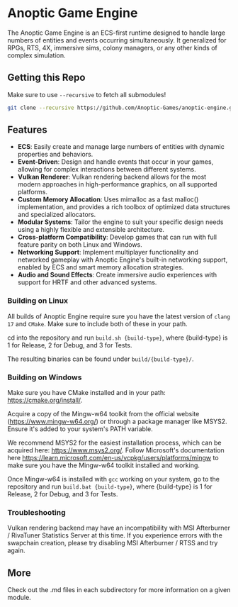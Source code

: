 # Anoptic Game Engine

The Anoptic Game Engine is an ECS-first runtime designed to handle large numbers of entities and events occurring simultaneously. It generalized for RPGs, RTS, 4X, immersive sims, colony managers, or any other kinds of complex simulation.

## Getting this Repo

Make sure to use `--recursive` to fetch all submodules!

```bash
git clone --recursive https://github.com/Anoptic-Games/anoptic-engine.git
```

## Features

- **ECS**: Easily create and manage large numbers of entities with dynamic properties and behaviors.
- **Event-Driven**: Design and handle events that occur in your games, allowing for complex interactions between different systems.
- **Vulkan Renderer**: Vulkan rendering backend allows for the most modern approaches in high-performance graphics, on all supported platforms.
- **Custom Memory Allocation**: Uses mimalloc as a fast malloc() implementation, and provides a rich toolbox of optimized data structures and specialized allocators.
- **Modular Systems**: Tailor the engine to suit your specific design needs using a highly flexible and extensible architecture.
- **Cross-platform Compatibility**: Develop games that can run with full feature parity on both Linux and Windows.
- **Networking Support**: Implement multiplayer functionality and networked gameplay with Anoptic Engine's built-in networking support, enabled by ECS and smart memory allocation strategies.
- **Audio and Sound Effects**: Create immersive audio experiences with support for HRTF and other advanced systems.

### Building on Linux

All builds of Anoptic Engine require sure you have the latest version of `clang 17` and `CMake`. Make sure to include both of these in your path.

cd into the repository and run `build.sh {build-type}`, where {build-type} is 1 for Release, 2 for Debug, and 3 for Tests.

The resulting binaries can be found under ``build/{build-type}/``.

### Building on Windows

Make sure you have CMake installed and in your path: https://cmake.org/install/.

Acquire a copy of the Mingw-w64 toolkit from the official website (https://www.mingw-w64.org/) or through a package manager like MSYS2. Ensure it's added to your system's PATH variable.

We recommend MSYS2 for the easiest installation process, which can be acquired here: https://www.msys2.org/. 
Follow Microsoft's documentation here https://learn.microsoft.com/en-us/vcpkg/users/platforms/mingw to make sure you have the Mingw-w64 toolkit installed and working.

Once Mingw-w64 is installed with ``gcc`` working on your system, go to the repository and run `build.bat {build-type}`, where {build-type} is 1 for Release, 2 for Debug, and 3 for Tests.

### Troubleshooting

Vulkan rendering backend may have an incompatibility with MSI Afterburner / RivaTuner Statistics Server at this time.
If you experience errors with the swapchain creation, please try disabling MSI Afterburner / RTSS and try again.

## More

Check out the .md files in each subdirectory for more information on a given module.